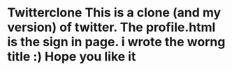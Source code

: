 # Twitterclone This is a clone (and my version) of twitter. The profile.html is the sign in page. i wrote the worng title :) Hope you like it
